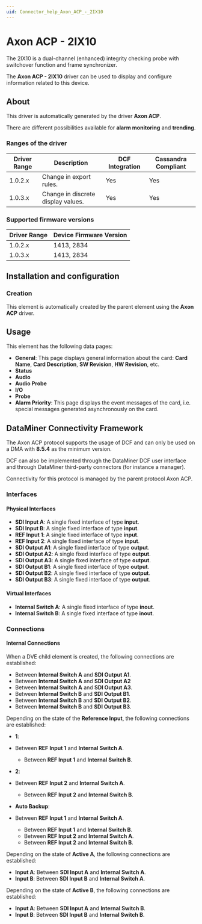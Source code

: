 ```yaml
---
uid: Connector_help_Axon_ACP_-_2IX10
---
```


# Axon ACP - 2IX10

The 2IX10 is a dual-channel (enhanced) integrity checking probe with switchover function and frame synchronizer.

The **Axon ACP - 2IX10** driver can be used to display and configure information related to this device.

## About

This driver is automatically generated by the driver **Axon ACP**.

There are different possibilities available for **alarm monitoring** and **trending**.

### Ranges of the driver

| **Driver Range** | **Description**                    | **DCF Integration** | **Cassandra Compliant** |
|------------------|------------------------------------|---------------------|-------------------------|
| 1.0.2.x          | Change in export rules.            | Yes                 | Yes                     |
| 1.0.3.x          | Change in discrete display values. | Yes                 | Yes                     |

### Supported firmware versions

| **Driver Range** | **Device Firmware Version** |
|------------------|-----------------------------|
| 1.0.2.x          | 1413, 2834                  |
| 1.0.3.x          | 1413, 2834                  |

## Installation and configuration

### Creation

This element is automatically created by the parent element using the **Axon ACP** driver.

## Usage

This element has the following data pages:

- **General**: This page displays general information about the card: **Card Name**, **Card Description**, **SW Revision**, **HW Revision**, etc.
- **Status**
- **Audio**
- **Audio Probe**
- **I/O**
- **Probe**
- **Alarm Priority**: This page displays the event messages of the card, i.e. special messages generated asynchronously on the card.

## DataMiner Connectivity Framework

The Axon ACP protocol supports the usage of DCF and can only be used on a DMA with **8.5.4** as the minimum version.

DCF can also be implemented through the DataMiner DCF user interface and through DataMiner third-party connectors (for instance a manager).

Connectivity for this protocol is managed by the parent protocol Axon ACP.

### Interfaces

#### Physical Interfaces

- **SDI Input A**: A single fixed interface of type **input**.
- **SDI Input B**: A single fixed interface of type **input**.
- **REF Input 1**: A single fixed interface of type **input**.
- **REF Input 2**: A single fixed interface of type **input**.
- **SDI Output A1**: A single fixed interface of type **output**.
- **SDI Output A2**: A single fixed interface of type **output**.
- **SDI Output A3**: A single fixed interface of type **output**.
- **SDI Output B1**: A single fixed interface of type **output**.
- **SDI Output B2**: A single fixed interface of type **output**.
- **SDI Output B3**: A single fixed interface of type **output**.

#### Virtual Interfaces

- **Internal Switch A**: A single fixed interface of type **inout**.
- **Internal Switch B**: A single fixed interface of type **inout**.

### Connections

#### Internal Connections

When a DVE child element is created, the following connections are established:

- Between **Internal Switch A** and **SDI Output A1**.
- Between **Internal Switch A** and **SDI Output A2**
- Between **Internal Switch A** and **SDI Output A3**.
- Between **Internal Switch B** and **SDI Output B1**.
- Between **Internal Switch B** and **SDI Output B2**.
- Between **Internal Switch B** and **SDI Output B3**.

Depending on the state of the **Reference Input**, the following connections are established:

- **1**:

- Between **REF Input 1** and **Internal Switch A**.
  - Between **REF Input 1** and **Internal Switch B**.

- **2**:

- Between **REF Input 2** and **Internal Switch A**.
  - Between **REF Input 2** and **Internal Switch B**.

- **Auto Backup**:

- Between **REF Input 1** and **Internal Switch A**.
  - Between **REF Input 1** and **Internal Switch B**.
  - Between **REF Input 2** and **Internal Switch A**.
  - Between **REF Input 2** and **Internal Switch B**.

Depending on the state of **Active A**, the following connections are established:

- **Input A**: Between **SDI Input A** and **Internal Switch A**.
- **Input B**: Between **SDI Input B** and **Internal Switch A**.

Depending on the state of **Active B**, the following connections are established:

- **Input A**: Between **SDI Input A** and **Internal Switch B**.
- **Input B**: Between **SDI Input B** and **Internal Switch B**.
